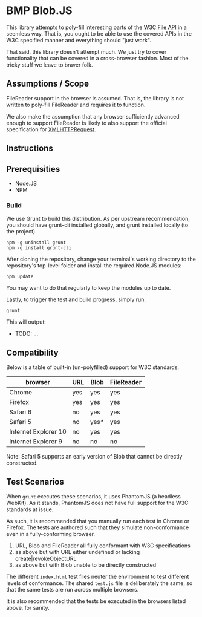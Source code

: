 # BMP Blob.JS

This library attempts to poly-fill interesting parts of the
[W3C File API](http://www.w3.org/TR/FileAPI/) in a seemless way. That is, you
ought to be able to use the covered APIs in the W3C specified manner and
everything should "just work".

That said, this library doesn't attempt much. We just try to cover functionality
that can be covered in a cross-browser fashion. Most of the tricky stuff we
leave to braver folk.

## Assumptions / Scope

FileReader support in the browser is assumed. That is, the library is not
written to poly-fill FileReader and requires it to function.

We also make the assumption that any browser sufficiently advanced enough to
support FileReader is likely to also support the official specification for
[XMLHTTPRequest](http://www.w3.org/TR/XMLHttpRequest/).

## Instructions

## Prerequisities

- Node.JS
- NPM

### Build

We use Grunt to build this distribution. As per upstream recommendation,
you should have grunt-cli installed globally, and grunt installed
locally (to the project).

    npm -g uninstall grunt
    npm -g install grunt-cli

After cloning the repository, change your terminal's working directory
to the repository's top-level folder and install the required Node.JS
modules:

    npm update

You may want to do that regularly to keep the modules up to date.

Lastly, to trigger the test and build progress, simply run:

    grunt

This will output:

- TODO: ...

## Compatibility

Below is a table of built-in (un-polyfilled) support for W3C standards.

browser              | URL | Blob | FileReader
-------------------- | --- | ---- | ---
Chrome               | yes | yes  | yes
Firefox              | yes | yes  | yes
Safari 6             | no  | yes  | yes
Safari 5             | no  | yes* | yes
Internet Explorer 10 | no  | yes  | yes
Internet Explorer 9  | no  | no   | no

Note: Safari 5 supports an early version of Blob that cannot be directly
constructed.

## Test Scenarios

When `grunt` executes these scenarios, it uses PhantomJS (a headless WebKit). As
it stands, PhantomJS does not have full support for the W3C standards at issue.

As such, it is recommended that you manually run each test in Chrome or Firefox.
The tests are authored such that they simulate non-conformance even in a
fully-conforming browser.

1. URL, Blob and FileReader all fully conformant with W3C specifications
2. as above but with URL either undefined or lacking create|revokeObjectURL
3. as above but with Blob unable to be directly constructed

The different `index.html` test files neuter the environment to test different
levels of conformance. The shared `test.js` file is deliberately the same, so
that the same tests are run across multiple browsers.

It is also recommended that the tests be executed in the browsers listed above,
for sanity.


